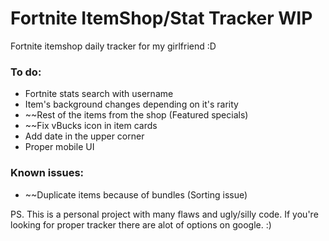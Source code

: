 # Fortnite ItemShop/Stat Tracker WIP
Fortnite itemshop daily tracker for my girlfriend :D

### To do:
- Fortnite stats search with username
- Item's background changes depending on it's rarity
- ~~Rest of the items from the shop (Featured specials)
- ~~Fix vBucks icon in item cards
- Add date in the upper corner
- Proper mobile UI

### Known issues:
- ~~Duplicate items because of bundles (Sorting issue)

PS. This is a personal project with many flaws and ugly/silly code.
If you're looking for proper tracker there are alot of options on google. :)
